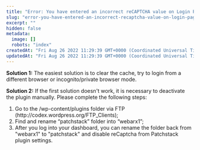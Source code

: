 ```yaml
---
title: "Error: You have entered an incorrect reCAPTCHA value on Login Page"
slug: "error-you-have-entered-an-incorrect-recaptcha-value-on-login-page"
excerpt: ""
hidden: false
metadata: 
  image: []
  robots: "index"
createdAt: "Fri Aug 26 2022 11:29:39 GMT+0000 (Coordinated Universal Time)"
updatedAt: "Fri Aug 26 2022 11:29:39 GMT+0000 (Coordinated Universal Time)"
---
```

<b>Solution 1:</b> The easiest solution is to clear the cache, try to login from a different browser or incognito/private browser mode.

<b>Solution 2:</b> If the first solution doesn't work, it is necessary to deactivate the plugin manually. Please complete the following steps:

<ol><li>
Go to the /wp-content/plugins folder via FTP (http://codex.wordpress.org/FTP_Clients);
</li><li>
Find and rename “patchstack” folder into “webarx1”;
</li><li>
After you log into your dashboard, you can rename the folder back from "webarx1" to "patchstack" and disable reCaptcha from Patchstack plugin settings.</li></ol>
